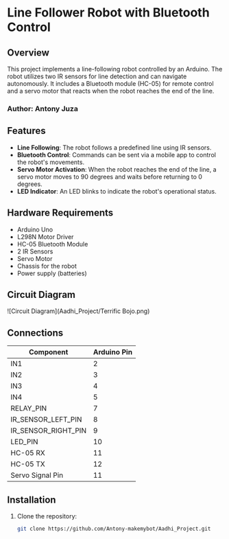 # Line Follower Robot with Bluetooth Control

## Overview

This project implements a line-following robot controlled by an Arduino. The robot utilizes two IR sensors for line detection and can navigate autonomously. It includes a Bluetooth module (HC-05) for remote control and a servo motor that reacts when the robot reaches the end of the line.

### Author: Antony Juza

## Features

- **Line Following**: The robot follows a predefined line using IR sensors.
- **Bluetooth Control**: Commands can be sent via a mobile app to control the robot's movements.
- **Servo Motor Activation**: When the robot reaches the end of the line, a servo motor moves to 90 degrees and waits before returning to 0 degrees.
- **LED Indicator**: An LED blinks to indicate the robot's operational status.

## Hardware Requirements

- Arduino Uno
- L298N Motor Driver
- HC-05 Bluetooth Module
- 2 IR Sensors
- Servo Motor
- Chassis for the robot
- Power supply (batteries)

## Circuit Diagram

![Circuit Diagram](Aadhi_Project/Terrific Bojo.png)
## Connections

| Component             | Arduino Pin |
|-----------------------|-------------|
| IN1                   | 2           |
| IN2                   | 3           |
| IN3                   | 4           |
| IN4                   | 5           |
| RELAY_PIN             | 7           |
| IR_SENSOR_LEFT_PIN    | 8           |
| IR_SENSOR_RIGHT_PIN   | 9           |
| LED_PIN               | 10          |
| HC-05 RX              | 11          |
| HC-05 TX              | 12          |
| Servo Signal Pin      | 11          |

## Installation

1. Clone the repository:
   ```bash
   git clone https://github.com/Antony-makemybot/Aadhi_Project.git

